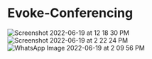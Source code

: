 # Evoke-Conferencing

![Screenshot 2022-06-19 at 12 18 30 PM](https://user-images.githubusercontent.com/68161473/189142962-1e8a487b-1168-462b-ae0e-798f464233e7.png)
![Screenshot 2022-06-19 at 2 22 24 PM](https://user-images.githubusercontent.com/68161473/189142987-e3092c25-b6d8-4040-863a-b279f17e2869.png)
![WhatsApp Image 2022-06-19 at 2 09 56 PM](https://user-images.githubusercontent.com/68161473/189143003-e72a2976-cdcb-47dc-adc7-ce90eaf715a4.jpg)
